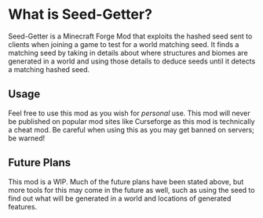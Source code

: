 # What is Seed-Getter?
Seed-Getter is a Minecraft Forge Mod that exploits the hashed seed sent to clients when joining a game to test for a world matching seed.
It finds a matching seed by taking in details about where structures and biomes are generated in a world and using those details to deduce seeds until
it detects a matching hashed seed.

## Usage
Feel free to use this mod as you wish for *personal* use. This mod will never be published on popular mod sites like Curseforge as this mod is technically
a cheat mod. Be careful when using this as you may get banned on servers; be warned!

## Future Plans
This mod is a WIP.
Much of the future plans have been stated above, but more tools for this may come in the future as well, such as using the seed to find out what will be generated in a world
and locations of generated features.